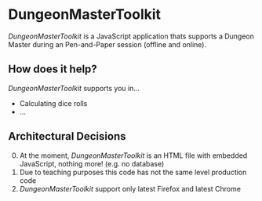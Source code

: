 DungeonMasterToolkit
====================

*DungeonMasterToolkit* is a JavaScript application thats supports a Dungeon Master during an Pen-and-Paper session (offline and online).

How does it help?
-----------------------
*DungeonMasterToolkit* supports you in...

* Calculating dice rolls
* ...

Architectural Decisions
-----------------------
0. At the moment, *DungeonMasterToolkit* is an HTML file with embedded JavaScript, nothing more! (e.g. no database)
0. Due to teaching purposes this code has not the same level production code
0. *DungeonMasterToolkit* support only latest Firefox and latest Chrome
